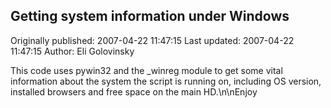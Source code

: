 ## Getting system information under Windows

Originally published: 2007-04-22 11:47:15
Last updated: 2007-04-22 11:47:15
Author: Eli Golovinsky

This code uses pywin32 and the _winreg module to get some vital information about the system the script is running on, including OS version, installed browsers and free space on the main HD.\n\nEnjoy